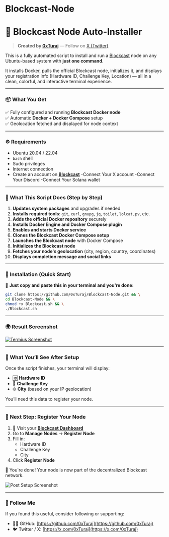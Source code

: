 # Blockcast-Node
# 🚀 Blockcast Node Auto-Installer

> **Created by [0xTuraj](https://github.com/0xTuraj)** — Follow on [X (Twitter)](https://x.com/0xTuraj)

This is a fully automated script to install and run a [Blockcast](https://blockcast.cc/) node on any Ubuntu-based system with **just one command**.

It installs Docker, pulls the official Blockcast node, initializes it, and displays your registration info (Hardware ID, Challenge Key, Location) — all in a clean, colorful, and interactive terminal experience.

---

### 📦 What You Get

✅ Fully configured and running **Blockcast Docker node**  
✅ Automatic **Docker + Docker Compose** setup  
✅ Geolocation fetched and displayed for node context  

---

### ⚙️ Requirements

- Ubuntu 20.04 / 22.04  
- `bash` shell  
- Sudo privileges  
- Internet connection  
- Create an account on [**Blockcast**](https://app.blockcast.network?referral-code=2xxxge)
-Connect Your X account
-Connect Your Discord
-Connect Your Solana wallet
---

### 🧠 What This Script Does (Step by Step)

1. **Updates system packages** and upgrades if needed  
2. **Installs required tools**: `git`, `curl`, `gnupg`, `jq`, `toilet`, `lolcat`, `pv`, etc.  
3. **Adds the official Docker repository** securely  
4. **Installs Docker Engine and Docker Compose plugin**  
5. **Enables and starts Docker service**  
6. **Clones the Blockcast Docker Compose setup**  
7. **Launches the Blockcast node** with Docker Compose  
8. **Initializes the Blockcast node**  
9. **Fetches your node's geolocation** (city, region, country, coordinates)  
10. **Displays completion message and social links**

---

### 🧪 Installation (Quick Start)

📌 **Just copy and paste this in your terminal and you're done:**

```bash
git clone https://github.com/0xTuraj/Blockcast-Node.git && \
cd Blockcast-Node && \
chmod +x Blockcast.sh && \
./Blockcast.sh
```

---

### 🌍 Result Screenshot

[![Termius Screenshot](https://i.postimg.cc/m2C6Xfyk/Screenshot-20250603-161706-Termius.jpg)](https://i.postimg.cc/m2C6Xfyk/Screenshot-20250603-161706-Termius.jpg)

---

### 📌 What You’ll See After Setup

Once the script finishes, your terminal will display:

- 🆔 **Hardware ID**  
- 🔐 **Challenge Key**  
- 🌐 **City** (based on your IP geolocation)

You’ll need this data to register your node.

---

### 📝 Next Step: Register Your Node

1. 🔗 Visit your [**Blockcast Dashboard**](https://app.blockcast.network?referral-code=2xxxge)  
2. Go to **Manage Nodes** → **Register Node**  
3. Fill in:
   - Hardware ID  
   - Challenge Key  
   - City  
4. Click **Register Node**

🎉 You're done! Your node is now part of the decentralized Blockcast network.

![Post Setup Screenshot](https://i.postimg.cc/8Pmmf1bR/Screenshot-20250603-203121.jpg)

---

### 🙌 Follow Me

If you found this useful, consider following or supporting:

- 🧑‍💻 GitHub: [https://github.com/0xTuraj](https://github.com/0xTuraj)  
- 🐦 Twitter / X: [https://x.com/0xTuraj](https://x.com/0xTuraj)
